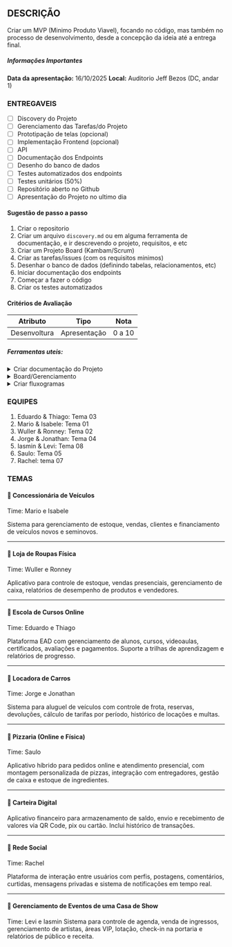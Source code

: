 ## DESCRIÇÃO
Criar um MVP (Minimo Produto Viavel), focando no código, mas também no processo de desenvolvimento, desde a concepção da ideia até a entrega final.

##### Informações Importantes
**Data da apresentação:** 16/10/2025
**Local:** Auditorio Jeff Bezos (DC, andar 1)

### ENTREGAVEIS
- [ ] Discovery do Projeto
- [ ] Gerenciamento das Tarefas/do Projeto
- [ ] Prototipação de telas (opcional)
- [ ] Implementação Frontend (opcional)
- [ ] API
- [ ] Documentação dos Endpoints
- [ ] Desenho do banco de dados
- [ ] Testes automatizados dos endpoints
- [ ] Testes unitários (50%)
- [ ] Repositório aberto no Github
- [ ] Apresentação do Projeto no ultimo dia

#### Sugestão de passo a passo
1. Criar o repositorio
2. Criar um arquivo `discovery.md` ou em alguma ferramenta de documentação, e ir descrevendo o projeto, requisitos, e etc
3. Criar um Projeto Board (Kambam/Scrum)
4. Criar as tarefas/issues (com os requisitos minimos)
5. Desenhar o banco de dados (definindo tabelas, relacionamentos, etc)
6. Iniciar documentação dos endpoints
7. Começar a fazer o código
8. Criar os testes automatizados

#### Critérios de Avaliação
<table>
	<thead>
		<tr>
			<th>Atributo</th>
			<th>Tipo</th>
			<th>Nota</th>
		</tr>
	</thead>
	<tbody>
		<tr>
			<td>Desenvoltura</td>
			<td>Apresentação</td>
			<td>0 a 10</td>
		</tr>
	</tbody>
</table>

##### Ferramentas uteis:
<details>
	<summary>Criar documentação do Projeto</summary>
	- Notion
	- Github Wiki
	- Github Markdown (no proprio repositorio) 
	- Google Docs
</details>

<details>
	<summary>Board/Gerenciamento</summary>
	- Github Projects
	- Trello
	- Notion 
	- Jira	
</details>

<details>
	<summary>Criar fluxogramas</summary>
	- Mermaid.Live
	- LucidChart
	- ExcaliDraw 
	- Draw.io	
</details>

### EQUIPES

1. Eduardo & Thiago: Tema 03
2. Mario & Isabele: Tema 01
3. Wuller & Ronney: Tema 02
4. Jorge & Jonathan: Tema 04
5. Iasmin & Levi: Tema 08
6. Saulo: Tema 05
7. Rachel: tema 07

### TEMAS
#### 📌 Concessionária de Veículos

Time: Mario e Isabele

Sistema para gerenciamento de estoque, vendas, clientes e financiamento de veículos novos e seminovos.

---

#### 📌 Loja de Roupas Física
Time: Wuller e Ronney

Aplicativo para controle de estoque, vendas presenciais, gerenciamento de caixa, relatórios de desempenho de produtos e vendedores.

---

#### 📌 Escola de Cursos Online

Time: Eduardo e Thiago

Plataforma EAD com gerenciamento de alunos, cursos, videoaulas, certificados, avaliações e pagamentos. Suporte a trilhas de aprendizagem e relatórios de progresso.

---

#### 📌 Locadora de Carros
Time: Jorge e Jonathan

Sistema para aluguel de veículos com controle de frota, reservas, devoluções, cálculo de tarifas por período, histórico de locações e multas.

---

#### 📌 Pizzaria (Online e Física)

Time: Saulo

Aplicativo híbrido para pedidos online e atendimento presencial, com montagem personalizada de pizzas, integração com entregadores, gestão de caixa e estoque de ingredientes.

---

#### 📌 Carteira Digital

Aplicativo financeiro para armazenamento de saldo, envio e recebimento de valores via QR Code, pix ou cartão. Inclui histórico de transações.

---

#### 📌 Rede Social
Time: Rachel

Plataforma de interação entre usuários com perfis, postagens, comentários, curtidas, mensagens privadas e sistema de notificações em tempo real.

---

#### 📌 Gerenciamento de Eventos de uma Casa de Show
Time: Levi e Iasmin
Sistema para controle de agenda, venda de ingressos, gerenciamento de artistas, áreas VIP, lotação, check-in na portaria e relatórios de público e receita.
